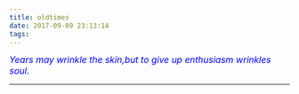 ```yaml
---
title: oldtimes
date: 2017-09-09 23:13:14
tags:
---
```


<font color='blue' style="font-style:italic" size="3">Years may wrinkle the skin,but to give up enthusiasm wrinkles soul.</font>

------
